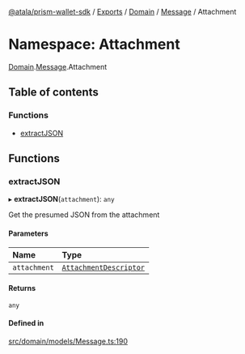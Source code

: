 [@atala/prism-wallet-sdk](../README.md) / [Exports](../modules.md) / [Domain](Domain.md) / [Message](Domain.Message.md) / Attachment

# Namespace: Attachment

[Domain](Domain.md).[Message](Domain.Message.md).Attachment

## Table of contents

### Functions

- [extractJSON](Domain.Message.Attachment.md#extractjson)

## Functions

### extractJSON

▸ **extractJSON**(`attachment`): `any`

Get the presumed JSON from the attachment

#### Parameters

| Name | Type |
| :------ | :------ |
| `attachment` | [`AttachmentDescriptor`](../classes/Domain.AttachmentDescriptor.md) |

#### Returns

`any`

#### Defined in

[src/domain/models/Message.ts:190](https://github.com/hyperledger/identus-edge-agent-sdk-ts/blob/7b4542fdfe44dc06a6c4ef341cf3335e29422147/src/domain/models/Message.ts#L190)
